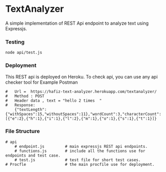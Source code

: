 # TextAnalyzer
A simple implementation of REST Api endpoint to analyze text using Expressjs. 

### Testing 

```
node api/test.js

```

### Deployment 

This REST api is deployed on Heroku. To check api, you can use any api checker tool for Example Postman

```
#   Url =  https://hafiz-text-analyzer.herokuapp.com/textanalyzer/
#   Method : POST
#   Header data , text = "hello 2 times  "
#   Response:
    {"textLength":{"withSpaces":15,"withoutSpaces":11},"wordCount":3,"characterCount":[{"e":2},{"h":1},{"i":1},{"l":2},{"m":1},{"o":1},{"s":1},{"t":1}]}
```

### File Structure

```
# api
    # endpoint.js         # main expressjs REST api endpoints.
    # functions.js        # include all the functions use for endpoints and test case.
    # test.js             # test file for short test cases.
# Procfle                 # the main procfile use for deployment.
```
